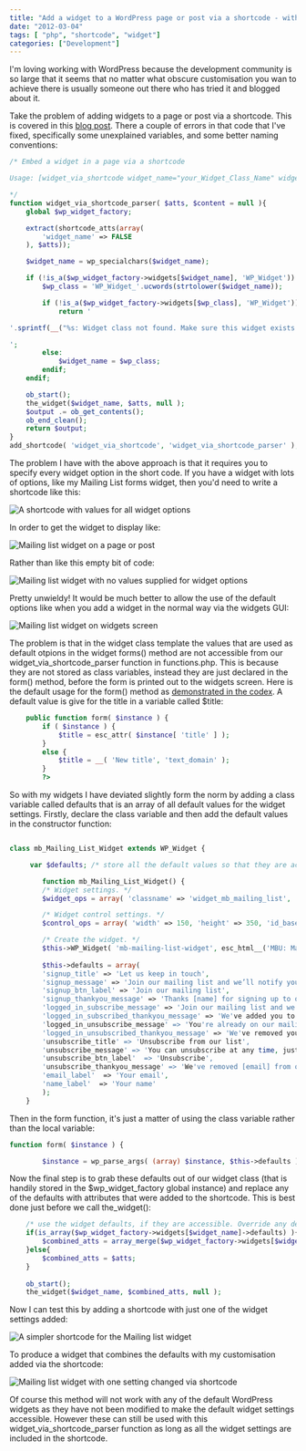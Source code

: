 ```yaml
---
title: "Add a widget to a WordPress page or post via a shortcode - with default values"
date: "2012-03-04"
tags: [ "php", "shortcode", "widget"]
categories: ["Development"]
---
```


I'm loving working with WordPress because the development community is so large that it seems that no matter what obscure customisation you wan to achieve there is usually someone out there who has tried it and blogged about it.

Take the problem of adding widgets to a page or post via a shortcode. This is covered in this [blog post](http://digwp.com/2010/04/call-widget-with-shortcode/). There a couple of errors in that code that I've fixed, specifically some unexplained variables, and some better naming conventions:

```php
/* Embed a widget in a page via a shortcode

Usage: [widget_via_shortcode widget_name="your_Widget_Class_Name" widget_option_one="Your value for widget option one" ]

*/
function widget_via_shortcode_parser( $atts, $content = null ){
	global $wp_widget_factory;

    extract(shortcode_atts(array(
        'widget_name' => FALSE
    ), $atts));

    $widget_name = wp_specialchars($widget_name);

    if (!is_a($wp_widget_factory->widgets[$widget_name], 'WP_Widget')):
        $wp_class = 'WP_Widget_'.ucwords(strtolower($widget_name));

        if (!is_a($wp_widget_factory->widgets[$wp_class], 'WP_Widget')):
            return '

'.sprintf(__("%s: Widget class not found. Make sure this widget exists and the class name is correct"),'**'.$widget_name.'**').'

';
        else:
            $widget_name = $wp_class;
        endif;
    endif;

	ob_start();
	the_widget($widget_name, $atts, null );
	$output .= ob_get_contents();
	ob_end_clean();
	return $output;
}
add_shortcode( 'widget_via_shortcode', 'widget_via_shortcode_parser' );

```

The problem I have with the above approach is that it requires you to specify every widget option in the short code. If you have a widget with lots of options, like my Mailing List forms widget, then you'd need to write a shortcode like this:

![](./Screen-Shot-2012-03-04-at-12.01.35-PM.png "A shortcode with values for all widget options")

In order to get the widget to display like:

![](./Screen-Shot-2012-03-04-at-12.02.24-PM.png "Mailing list widget on a page or post")

Rather than like this empty bit of code:

![](./Screen-Shot-2012-03-04-at-12.05.56-PM.png "Mailing list widget with no values supplied for widget options")

Pretty unwieldy! It would be much better to allow the use of the default options like when you add a widget in the normal way via the widgets GUI:

![](./Screen-Shot-2012-03-04-at-12.01.05-PM.png "Mailing list widget on widgets screen")

The problem is that in the widget class template the values that are used as default otpions in the widget forms() method are not accessible from our widget\_via\_shortcode\_parser function in functions.php. This is because they are not stored as class variables, instead they are just declared in the form() method, before the form is printed out to the widgets screen. Here is the default usage for the form() method as [demonstrated in the codex](http://codex.wordpress.org/Widgets_API#Default_Usage). A default value is give for the title in a variable called $title:

```php
	public function form( $instance ) {
		if ( $instance ) {
			$title = esc_attr( $instance[ 'title' ] );
		}
		else {
			$title = __( 'New title', 'text_domain' );
		}
		?>
```
		
		

		

So with my widgets I have deviated slightly form the norm by adding a  class variable called defaults that is an array of all default values for the widget settings. Firstly, declare the class variable and then add the default values in the constructor function:

```php

class mb_Mailing_List_Widget extends WP_Widget {

	 var $defaults; /* store all the default values so that they are accessible form outside the class */

		function mb_Mailing_List_Widget() {
		/* Widget settings. */
		$widget_ops = array( 'classname' => 'widget_mb_mailing_list', 'description' => esc_html__("A widget for subscribing/unsubscribing to a mailing list.", 'mbudm') );

		/* Widget control settings. */
		$control_ops = array( 'width' => 150, 'height' => 350, 'id_base' => 'mb-mailing-list-widget' );

		/* Create the widget. */
		$this->WP_Widget( 'mb-mailing-list-widget', esc_html__('MBU: Mailing List Forms', 'mbudm'), $widget_ops, $control_ops );
		
		$this->defaults = array( 
		'signup_title' => 'Let us keep in touch', 
		'signup_message' => 'Join our mailing list and we’ll notify you as new products arrive.',
		'signup_btn_label' => 'Join our mailing list',
		'signup_thankyou_message' => 'Thanks [name] for signing up to our mailing list. An email has been sent to [email] with a confirmation link.',
		'logged_in_subscribe_message' => 'Join our mailing list and we’ll notify you as new products arrive.',
		'logged_in_subscribed_thankyou_message' => 'We've added you to our mailing list.',
		'logged_in_unsubscribe_message' => 'You're already on our mailing list, you can unsubscribe by clicking the button below.',
		'logged_in_unsubscribed_thankyou_message' => 'We've removed you from our mailing list.',
		'unsubscribe_title' => 'Unsubscribe from our list',
		'unsubscribe_message' => 'You can unsubscribe at any time, just enter your email and click unsubscribe below.',
		'unsubscribe_btn_label'  => 'Unsubscribe',
		'unsubscribe_thankyou_message' => 'We've removed [email] from our mailing list.',
		'email_label'  => 'Your email',
		'name_label'  => 'Your name'
		);
	}

```

Then in the form function, it's just a matter of using the class variable rather than the local variable:

```php
function form( $instance ) {

		$instance = wp_parse_args( (array) $instance, $this->defaults ); 


```

Now the final step is to grab these defaults out of our widget class (that is handily stored in the $wp_widget_factory global instance) and replace any of the defaults with attributes that were added to the shortcode. This is best done just before  we call the_widget():

```php
    /* use the widget defaults, if they are accessible. Override any defaults with an equivalent attribute that was added to the shortcode */
    if(is_array($wp_widget_factory->widgets[$widget_name]->defaults) ){
    	$combined_atts = array_merge($wp_widget_factory->widgets[$widget_name]->defaults,$atts);
    }else{
    	$combined_atts = $atts;
    }
    
	ob_start();
	the_widget($widget_name, $combined_atts, null );

```

Now I can test this by adding a shortcode with just one of the widget settings added:

![](./Screen-Shot-2012-03-04-at-12.38.54-PM.png "A simpler shortcode for the Mailing list widget")

To produce a widget that combines the defaults with my customisation added via the shortcode:

![](./Screen-Shot-2012-03-04-at-12.39.07-PM.png "Mailing list widget with one setting changed via shortcode")

Of course this method will not work with any of the default WordPress widgets as they have not been modified to make the default widget settings accessible. However these can still be used with this widget_via_shortcode_parser function as long as all the widget settings are included in the shortcode.

